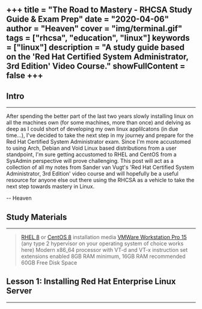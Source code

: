 +++
title = "The Road to Mastery - RHCSA Study Guide & Exam Prep"
date = "2020-04-06"
author = "Heaven"
cover = "img/terminal.gif"
tags = ["rhcsa", "education", "linux"]
keywords = ["linux"]
description = "A study guide based on the 'Red Hat Certified System Administrator, 3rd Edition' Video Course."
showFullContent = false
+++
---

## Intro
---
After spending the better part of the last two years slowly installing linux on all the machines own (for some machines, more than once) and delving as deep as I could short of developing my own linux applilcatons (in due time...), I've decided to take the next step in my journey and prepare for the Red Hat Certified System Administrator exam. Since I'm more accustomed to using Arch, Debian and Void Linux based distributions from a user standpoint, I'm sure getting accustomed to RHEL and CentOS from a SysAdmin perspective will prove challenging. This post will act as a collection of all my notes from Sander van Vugt's 'Red Hat Certified System Administrator, 3rd Edition' video course and will hopefully be a useful resource for anyone else out there using the RHCSA as a vehicle to take the next step towards mastery in Linux. 

-- Heaven

## Study Materials
---
  > [RHEL 8](https://developers.redhat.com/rhel8/) or [CentOS 8](https://wiki.centos.org/Download) installation media
  > [VMWare Workstation Pro 15](https://my.vmware.com/web/vmware/info/slug/desktop_end_user_computing/vmware_workstation_pro/15_0) (any type 2 hypervisor on your operating system of choice works here)
  > Modern x86_64 processor with VT-d and VT-x instruction set extensions enabled
  > 8GB RAM minimum, 16GB RAM recommended
  > 60GB Free Disk Space

## Lesson 1: Installing Red Hat Enterprise Linux Server
---
